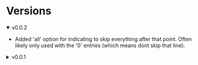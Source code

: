 # Versions


<details open>
<summary>v0.0.2</summary>

* Added 'all' option for indicating to skip everything after that point.  Often likely only used with the '0' entries (which means dont skip that line).
</details>
<details>
<summary>v0.0.1</summary>

* Initial implementation.
</details>
